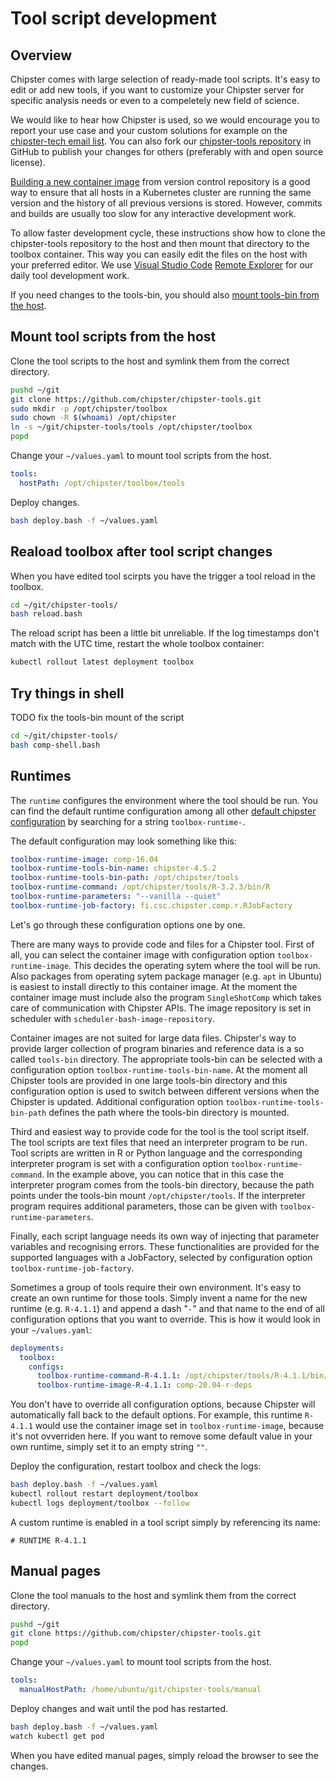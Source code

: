 # Tool script development
## Overview

Chipster comes with large selection of ready-made tool scripts. It's easy to edit or add new tools, if you want to customize your Chipster server
for specific analysis needs or even to a compeletely new field of science.

We would like to hear how Chipster is used, so we would encourage you to 
report your use case and your custom solutions for example on the [chipster-tech email list](https://chipster.rahtiapp.fi/contact). You can also fork our [chipster-tools repository](https://github.com/chipster/chipster-tools) in GitHub to publish your changes for others (preferably with and open source license).

[Building a new container image](build-image.md) from version control repository is a good way to ensure that all hosts in a Kubernetes cluster are running the same version and the history of all previous versions is stored. However, commits and builds are usually too slow for any interactive development work. 

To allow faster development cycle, these instructions show how to clone the chipster-tools repository to the host and then mount that directory to the toolbox container. This way you can easily edit the files on the host with your preferred editor. We use [Visual Studio Code](https://code.visualstudio.com/) [Remote Explorer](https://code.visualstudio.com/docs/remote/ssh) for our daily tool development work.

If you need changes to the tools-bin, you should also [mount tools-bin from the host](tools-bin-host-mount.md).

## Mount tool scripts from the host

Clone the tool scripts to the host and symlink them from the correct directory.

```bash
pushd ~/git
git clone https://github.com/chipster/chipster-tools.git
sudo mkdir -p /opt/chipster/toolbox
sudo chown -R $(whoami) /opt/chipster
ln -s ~/git/chipster-tools/tools /opt/chipster/toolbox
popd
```

Change your `~/values.yaml` to mount tool scripts from the host.

```yaml
tools:
  hostPath: /opt/chipster/toolbox/tools
```

Deploy changes.

```bash
bash deploy.bash -f ~/values.yaml
```
## Reaload toolbox after tool script changes


When you have edited tool scirpts you have the trigger a tool reload in the toolbox. 

```bash
cd ~/git/chipster-tools/
bash reload.bash
```

The reload script has been a little bit unreliable. If the log timestamps
don't match with the UTC time, restart the whole toolbox container:

```bash
kubectl rollout latest deployment toolbox
```

## Try things in shell

TODO fix the tools-bin mount of the script

```bash
cd ~/git/chipster-tools/
bash comp-shell.bash
```

## Runtimes

The `runtime` configures the environment where the tool should be run. You can find the default runtime configuration among all other
[default chipster configuration](https://github.com/chipster/chipster-web-server/blob/master/src/main/resources/chipster-defaults.yaml) by searching for a string `toolbox-runtime-`.

The default configuration may look something like this:

```yaml
toolbox-runtime-image: comp-16.04
toolbox-runtime-tools-bin-name: chipster-4.5.2
toolbox-runtime-tools-bin-path: /opt/chipster/tools
toolbox-runtime-command: /opt/chipster/tools/R-3.2.3/bin/R
toolbox-runtime-parameters: "--vanilla --quiet"
toolbox-runtime-job-factory: fi.csc.chipster.comp.r.RJobFactory
```

Let's go through these configuration options one by one.

There are many ways to provide code and files for a Chipster tool. First of all, you can select the container image with configuration option `toolbox-runtime-image`. This decides 
the operating sytem where the tool will be run. Also packages from operating sytem package manager (e.g. `apt` in Ubuntu) is easiest to install directly to this container image. At the moment the container image must include also the program `SingleShotComp` which takes care of communication with Chipster APIs. The image repository is set in scheduler with `scheduler-bash-image-repository`.

Container images are not suited for large data files. Chipster's way to provide larger
collection of program binaries and reference data is a so called `tools-bin` directory. The appropriate tools-bin can be selected with a configuration option `toolbox-runtime-tools-bin-name`. At the moment all Chipster tools are provided in one
large tools-bin directory and this configuration option is used to switch between
different versions when the Chipster is updated. Additional configuration option `toolbox-runtime-tools-bin-path` defines the path where the tools-bin directory is mounted.

Third and easiest way to provide code for the tool is the tool script itself. The tool scripts are text files that need an interpreter program to be run. Tool scripts
are written in R or Python language and the corresponding interpreter program is set with a configuration option `toolbox-runtime-command`. In the example above, you can notice that in this case the interpreter program comes from the tools-bin directory, because the path points under the tools-bin mount `/opt/chipster/tools`. If the interpreter program requires additional parameters, those can be given with `toolbox-runtime-parameters`. 

Finally, each script language needs its own way of injecting that parameter variables and recognising errors. These functionalities are provided for the supported languages with a JobFactory, selected by configuration option `toolbox-runtime-job-factory`.

Sometimes a group of tools require their own environment. It's easy to create an own runtime for those tools. Simply invent a name for the new runtime (e.g. `R-4.1.1`) and append a dash "`-`" and that name to the end of all configuration options that you want to override. This is how it would look in your `~/values.yaml`:

```yaml
deployments:
  toolbox:
    configs:
      toolbox-runtime-command-R-4.1.1: /opt/chipster/tools/R-4.1.1/bin/R
      toolbox-runtime-image-R-4.1.1: comp-20.04-r-deps
```

You don't have to override all configuration options, because Chipster will automatically fall back to the default options. For example, this runtime `R-4.1.1` would use the container image set in `toolbox-runtime-image`, because it's not ovverriden here. If you want to remove some default value in your own runtime, simply set it to an empty string `""`.

Deploy the configuration, restart toolbox and check the logs:

```bash
bash deploy.bash -f ~/values.yaml 
kubectl rollout restart deployment/toolbox
kubectl logs deployment/toolbox --follow
```

A custom runtime is enabled in a tool script simply by referencing its name:

```
# RUNTIME R-4.1.1
```

## Manual pages

Clone the tool manuals to the host and symlink them from the correct directory.

```bash
pushd ~/git
git clone https://github.com/chipster/chipster-tools.git
popd
```

Change your `~/values.yaml` to mount tool scripts from the host.

```yaml
tools:
  manualHostPath: /home/ubuntu/git/chipster-tools/manual
```

Deploy changes and wait until the pod has restarted.

```bash
bash deploy.bash -f ~/values.yaml
watch kubectl get pod
```

When you have edited manual pages, simply reload the browser to see the changes.


